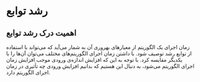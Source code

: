 # رشد توابع

## اهمیت درک رشد توابع

زمان اجرای یک الگوریتم از معیارهای بهر‌وری آن به شمار می‌آید که می‌تواند با استفاده از توابع رشد توصیف شود. با داشتن زمان اجرای الگوریتم‌های مختلف می‌توان آن‌ها را با یکدیگر مقایسه کرد. با توجه به این که افزایش اندازه‌ی ورودی موجب افزایش زمان اجرای الگوریتم می‌شود، به دنبال این هستیم که بدانیم افزایش ورودی چه تأثیری در زمان اجرای الگوریتم دارد.

